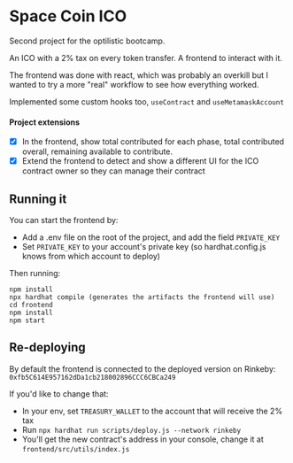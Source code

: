 # Space Coin ICO

Second project for the optilistic bootcamp.

An ICO with a 2% tax on every token transfer. A frontend to interact with it.

The frontend was done with react, which was probably an overkill but I wanted to try a more "real" workflow to see how everything worked.

Implemented some custom hooks too, `useContract` and `useMetamaskAccount`

#### Project extensions

- [x] In the frontend, show total contributed for each phase, total contributed overall, remaining available to contribute.
- [x] Extend the frontend to detect and show a different UI for the ICO contract owner so they can manage their contract

## Running it

You can start the frontend by:

- Add a .env file on the root of the project, and add the field `PRIVATE_KEY`
- Set `PRIVATE_KEY` to your account's private key (so hardhat.config.js knows from which account to deploy)

Then running:

```
npm install
npx hardhat compile (generates the artifacts the frontend will use)
cd frontend
npm install
npm start
```

## Re-deploying

By default the frontend is connected to the deployed version on Rinkeby: `0xfb5C614E957162dDa1cb218002896CCC6CBCa249`

If you'd like to change that:

- In your env, set `TREASURY_WALLET` to the account that will receive the 2% tax
- Run `npx hardhat run scripts/deploy.js --network rinkeby`
- You'll get the new contract's address in your console, change it at `frontend/src/utils/index.js`

